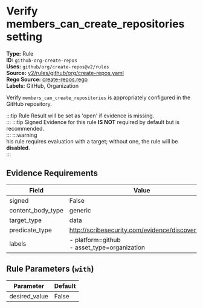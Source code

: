 # Verify members_can_create_repositories setting  
**Type:** Rule  
**ID:** `github-org-create-repos`  
**Uses:** `github/org/create-repos@v2/rules`  
**Source:** [v2/rules/github/org/create-repos.yaml](https://github.com/scribe-public/sample-policies/v2/rules/github/org/create-repos.yaml)  
**Rego Source:** [create-repos.rego](https://github.com/scribe-public/sample-policies/v2/rules/github/org/create-repos.rego)  
**Labels:** GitHub, Organization  

Verify `members_can_create_repositories` is appropriately configured in the GitHub repository.

:::tip 
Rule Result will be set as 'open' if evidence is missing.  
::: 
:::tip 
Signed Evidence for this rule **IS NOT** required by default but is recommended.  
::: 
:::warning  
his rule requires evaluation with a target; without one, the rule will be **disabled**.  
::: 

## Evidence Requirements  
| Field | Value |
|-------|-------|
| signed | False |
| content_body_type | generic |
| target_type | data |
| predicate_type | http://scribesecurity.com/evidence/discovery/v0.1 |
| labels | - platform=github<br/>- asset_type=organization |

## Rule Parameters (`with`)  
| Parameter | Default |
|-----------|---------|
| desired_value | False |

